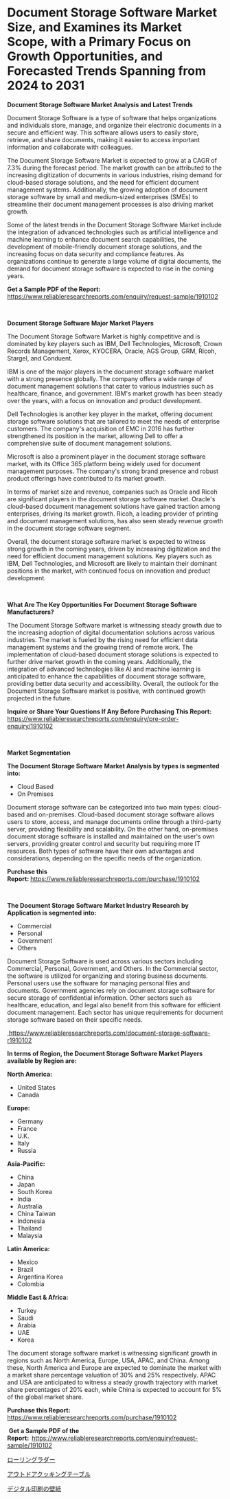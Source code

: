 <p><h1>Document Storage Software Market Size, and Examines its Market Scope, with a Primary Focus on Growth Opportunities, and Forecasted Trends Spanning from 2024 to 2031</h1></p><p><strong>Document Storage Software Market Analysis and Latest Trends</strong></p>
<p><p>Document Storage Software is a type of software that helps organizations and individuals store, manage, and organize their electronic documents in a secure and efficient way. This software allows users to easily store, retrieve, and share documents, making it easier to access important information and collaborate with colleagues.</p><p>The Document Storage Software Market is expected to grow at a CAGR of 7.3% during the forecast period. The market growth can be attributed to the increasing digitization of documents in various industries, rising demand for cloud-based storage solutions, and the need for efficient document management systems. Additionally, the growing adoption of document storage software by small and medium-sized enterprises (SMEs) to streamline their document management processes is also driving market growth.</p><p>Some of the latest trends in the Document Storage Software Market include the integration of advanced technologies such as artificial intelligence and machine learning to enhance document search capabilities, the development of mobile-friendly document storage solutions, and the increasing focus on data security and compliance features. As organizations continue to generate a large volume of digital documents, the demand for document storage software is expected to rise in the coming years.</p></p>
<p><strong>Get a Sample PDF of the Report:&nbsp;</strong> <a href="https://www.reliableresearchreports.com/enquiry/request-sample/1910102">https://www.reliableresearchreports.com/enquiry/request-sample/1910102</a></p>
<p>&nbsp;</p>
<p><strong>Document Storage Software Major Market Players</strong></p>
<p><p>The Document Storage Software Market is highly competitive and is dominated by key players such as IBM, Dell Technologies, Microsoft, Crown Records Management, Xerox, KYOCERA, Oracle, AGS Group, GRM, Ricoh, Stargel, and Conduent. </p><p>IBM is one of the major players in the document storage software market with a strong presence globally. The company offers a wide range of document management solutions that cater to various industries such as healthcare, finance, and government. IBM's market growth has been steady over the years, with a focus on innovation and product development.</p><p>Dell Technologies is another key player in the market, offering document storage software solutions that are tailored to meet the needs of enterprise customers. The company's acquisition of EMC in 2016 has further strengthened its position in the market, allowing Dell to offer a comprehensive suite of document management solutions.</p><p>Microsoft is also a prominent player in the document storage software market, with its Office 365 platform being widely used for document management purposes. The company's strong brand presence and robust product offerings have contributed to its market growth.</p><p>In terms of market size and revenue, companies such as Oracle and Ricoh are significant players in the document storage software market. Oracle's cloud-based document management solutions have gained traction among enterprises, driving its market growth. Ricoh, a leading provider of printing and document management solutions, has also seen steady revenue growth in the document storage software segment.</p><p>Overall, the document storage software market is expected to witness strong growth in the coming years, driven by increasing digitization and the need for efficient document management solutions. Key players such as IBM, Dell Technologies, and Microsoft are likely to maintain their dominant positions in the market, with continued focus on innovation and product development.</p></p>
<p>&nbsp;</p>
<p><strong>What Are The Key Opportunities For Document Storage Software Manufacturers?</strong></p>
<p><p>The Document Storage Software market is witnessing steady growth due to the increasing adoption of digital documentation solutions across various industries. The market is fueled by the rising need for efficient data management systems and the growing trend of remote work. The implementation of cloud-based document storage solutions is expected to further drive market growth in the coming years. Additionally, the integration of advanced technologies like AI and machine learning is anticipated to enhance the capabilities of document storage software, providing better data security and accessibility. Overall, the outlook for the Document Storage Software market is positive, with continued growth projected in the future.</p></p>
<p><strong>Inquire or Share Your Questions If Any Before Purchasing This Report:</strong> <a href="https://www.reliableresearchreports.com/enquiry/pre-order-enquiry/1910102">https://www.reliableresearchreports.com/enquiry/pre-order-enquiry/1910102</a></p>
<p>&nbsp;</p>
<p><strong>Market Segmentation</strong></p>
<p><strong>The Document Storage Software Market Analysis by types is segmented into:</strong></p>
<p><ul><li>Cloud Based</li><li>On Premises</li></ul></p>
<p><p>Document storage software can be categorized into two main types: cloud-based and on-premises. Cloud-based document storage software allows users to store, access, and manage documents online through a third-party server, providing flexibility and scalability. On the other hand, on-premises document storage software is installed and maintained on the user's own servers, providing greater control and security but requiring more IT resources. Both types of software have their own advantages and considerations, depending on the specific needs of the organization.</p></p>
<p><strong>Purchase this Report:&nbsp;</strong><a href="https://www.reliableresearchreports.com/purchase/1910102">https://www.reliableresearchreports.com/purchase/1910102</a></p>
<p>&nbsp;</p>
<p><strong>The Document Storage Software Market Industry Research by Application is segmented into:</strong></p>
<p><ul><li>Commercial</li><li>Personal</li><li>Government</li><li>Others</li></ul></p>
<p><p>Document Storage Software is used across various sectors including Commercial, Personal, Government, and Others. In the Commercial sector, the software is utilized for organizing and storing business documents. Personal users use the software for managing personal files and documents. Government agencies rely on document storage software for secure storage of confidential information. Other sectors such as healthcare, education, and legal also benefit from this software for efficient document management. Each sector has unique requirements for document storage software based on their specific needs.</p></p>
<p><a href="https://www.reliableresearchreports.com/document-storage-software-r1910102">&nbsp;https://www.reliableresearchreports.com/document-storage-software-r1910102</a></p>
<p><strong>In terms of Region, the Document Storage Software Market Players available by Region are:</strong></p>
<p>
    <p> <strong> North America: </strong>
        <ul>
            <li>United States</li>
            <li>Canada</li>
        </ul>
        </p> 
    <p> <strong> Europe: </strong>
        <ul>
            <li>Germany</li>
            <li>France</li>
            <li>U.K.</li>
            <li>Italy</li>
            <li>Russia</li>
        </ul>
        </p> 
    <p> <strong> Asia-Pacific: </strong>
        <ul>
            <li>China</li>
            <li>Japan</li>
            <li>South Korea</li>
            <li>India</li>
            <li>Australia</li>
            <li>China Taiwan</li>
            <li>Indonesia</li>
            <li>Thailand</li>
            <li>Malaysia</li>
        </ul>
        </p> 
    <p> <strong> Latin America: </strong>
        <ul>
            <li>Mexico</li>
            <li>Brazil</li>
            <li>Argentina Korea</li>
            <li>Colombia</li>
        </ul>
        </p> 
    <p> <strong> Middle East & Africa: </strong>
        <ul>
            <li>Turkey</li>
            <li>Saudi</li>
            <li>Arabia</li>
            <li>UAE</li>
            <li>Korea</li>
        </ul>
    </p>
    </p>
<p><p>The document storage software market is witnessing significant growth in regions such as North America, Europe, USA, APAC, and China. Among these, North America and Europe are expected to dominate the market with a market share percentage valuation of 30% and 25% respectively. APAC and USA are anticipated to witness a steady growth trajectory with market share percentages of 20% each, while China is expected to account for 5% of the global market share.</p></p>
<p><strong>Purchase this Report: </strong><a href="https://www.reliableresearchreports.com/purchase/1910102">https://www.reliableresearchreports.com/purchase/1910102</a></p>
<p>&nbsp;<strong>Get a Sample PDF of the Report:&nbsp;&nbsp;</strong><a href="https://www.reliableresearchreports.com/enquiry/request-sample/1910102">https://www.reliableresearchreports.com/enquiry/request-sample/1910102</a></p>
<p><strong></strong></p>
<p><p><a href="https://github.com/CloydAbbott2023/Market-Research-Report-List-1/blob/main/158364360937.md">ローリングラダー</a></p><p><a href="https://github.com/oqoeusbvpadwjs08/Market-Research-Report-List-2/blob/main/234184460932.md">アウトドアクッキングテーブル</a></p><p><a href="https://github.com/AaronVargas43/Market-Research-Report-List-1/blob/main/581148560934.md">デジタル印刷の壁紙</a></p></p>